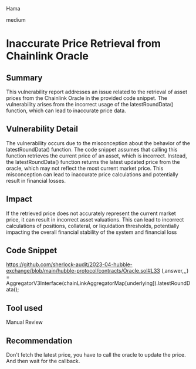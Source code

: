 Hama

medium

# Inaccurate Price Retrieval from Chainlink Oracle

## Summary
This vulnerability report addresses an issue related to the retrieval of asset prices from the Chainlink Oracle in the provided code snippet. The vulnerability arises from the incorrect usage of the latestRoundData() function, which can lead to inaccurate price data. 

## Vulnerability Detail
The vulnerability occurs due to the misconception about the behavior of the latestRoundData() function. The code snippet assumes that calling this function retrieves the current price of an asset, which is incorrect. Instead, the latestRoundData() function returns the latest updated price from the oracle, which may not reflect the most current market price. This misconception can lead to inaccurate price calculations and potentially result in financial losses.

## Impact
If the retrieved price does not accurately represent the current market price, it can result in incorrect asset valuations. This can lead to incorrect calculations of positions, collateral, or liquidation thresholds, potentially impacting the overall financial stability of the system and financial loss

## Code Snippet
https://github.com/sherlock-audit/2023-04-hubble-exchange/blob/main/hubble-protocol/contracts/Oracle.sol#L33
    (,answer,,,) = AggregatorV3Interface(chainLinkAggregatorMap[underlying]).latestRoundData();

## Tool used
Manual Review

## Recommendation
Don't fetch the latest price, you have to call the oracle to update the price. And then wait for the callback.

